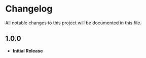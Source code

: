 # Changelog
All notable changes to this project will be documented in this file.

## 1.0.0
  - **Initial Release**